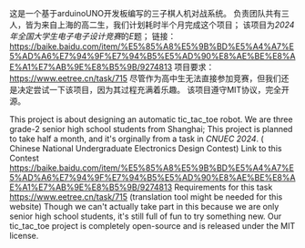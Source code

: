 这是一个基于arduinoUNO开发板编写的三子棋人机对战系统。
负责团队共有三人，皆为来自上海的高二生，我们计划耗时半个月完成这个项目；
该项目为*2024年全国大学生电子电子设计竞赛*的*E*题；
链接：
https://baike.baidu.com/item/%E5%85%A8%E5%9B%BD%E5%A4%A7%E5%AD%A6%E7%94%9F%E7%94%B5%E5%AD%90%E8%AE%BE%E8%AE%A1%E7%AB%9E%E8%B5%9B/9274813
项目要求：
https://www.eetree.cn/task/715
尽管作为高中生无法直接参加竞赛，但我们还是决定尝试一下该项目，因为其过程充满着乐趣。
该项目遵守MIT协议，完全开源。

This project is about designing an automatic tic_tac_toe robot.
We are three grade-2 senior high school students from Shanghai;
This project is planned to take half a month, and it's orginally from a task in *CNUEC 2024*. ( Chinese National Undergraduate Electronics Design Contest)
Link to this Contest
https://baike.baidu.com/item/%E5%85%A8%E5%9B%BD%E5%A4%A7%E5%AD%A6%E7%94%9F%E7%94%B5%E5%AD%90%E8%AE%BE%E8%AE%A1%E7%AB%9E%E8%B5%9B/9274813
Requirements for this task
https://www.eetree.cn/task/715 (translation tool might be needed for this website)
Though we can't actually take part in this because we are only senior high school students, it's still full of fun to try something new.
Our tic_tac_toe project is completely open-source and is released under the MIT license.
